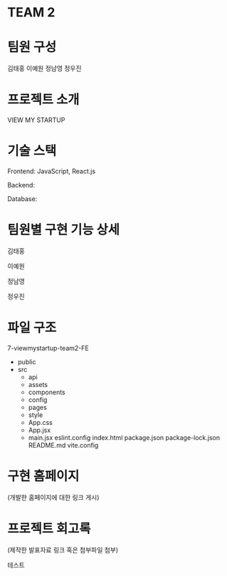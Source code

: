 # TEAM 2

# 팀원 구성

김태홍
이예원
정남영
정우진

# 프로젝트 소개

VIEW MY STARTUP

# 기술 스택

Frontend: JavaScript, React.js

Backend:

Database:

# 팀원별 구현 기능 상세

김태홍

이예원

정남영

정우진

# 파일 구조

7-viewmystartup-team2-FE
- public
- src
  - api
  - assets
  - components
  - config
  - pages
  - style
  - App.css
  - App.jsx
  - main.jsx
eslint.config
index.html
package.json
package-lock.json
README.md
vite.config

# 구현 홈페이지

(개발한 홈페이지에 대한 링크 게시)

# 프로젝트 회고록

(제작한 발표자료 링크 혹은 첨부파일 첨부)

테스트
